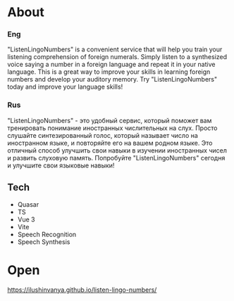 # About
### Eng
"ListenLingoNumbers" is a convenient service that will help you train your listening comprehension of foreign numerals. Simply listen to a synthesized voice saying a number in a foreign language and repeat it in your native language. This is a great way to improve your skills in learning foreign numbers and develop your auditory memory. Try "ListenLingoNumbers" today and improve your language skills!

### Rus
"ListenLingoNumbers" - это удобный сервис, который поможет вам тренировать понимание иностранных числительных на слух. Просто слушайте синтезированный голос, который называет число на иностранном языке, и повторяйте его на вашем родном языке. Это отличный способ улучшить свои навыки в изучении иностранных чисел и развить слуховую память. Попробуйте "ListenLingoNumbers" сегодня и улучшите свои языковые навыки!

## Tech

- Quasar
- TS
- Vue 3
- Vite
- Speech Recognition
- Speech Synthesis

# Open

https://ilushinvanya.github.io/listen-lingo-numbers/